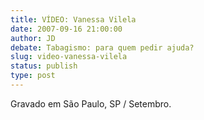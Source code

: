 ```yaml
---
title: VÍDEO: Vanessa Vilela
date: 2007-09-16 21:00:00
author: JD
debate: Tabagismo: para quem pedir ajuda?
slug: video-vanessa-vilela
status: publish 
type: post
---
```



Gravado em São Paulo, SP / Setembro.


